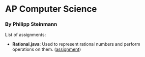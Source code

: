 # AP Computer Science
### By Philipp Steinmann

List of assignments:
- **Rational.java**: Used to represent rational numbers and perform operations on them. ([assignment](http://www.stuycs.org/courses/ap-computer-science/brownmykolyk/hw/hw27))
